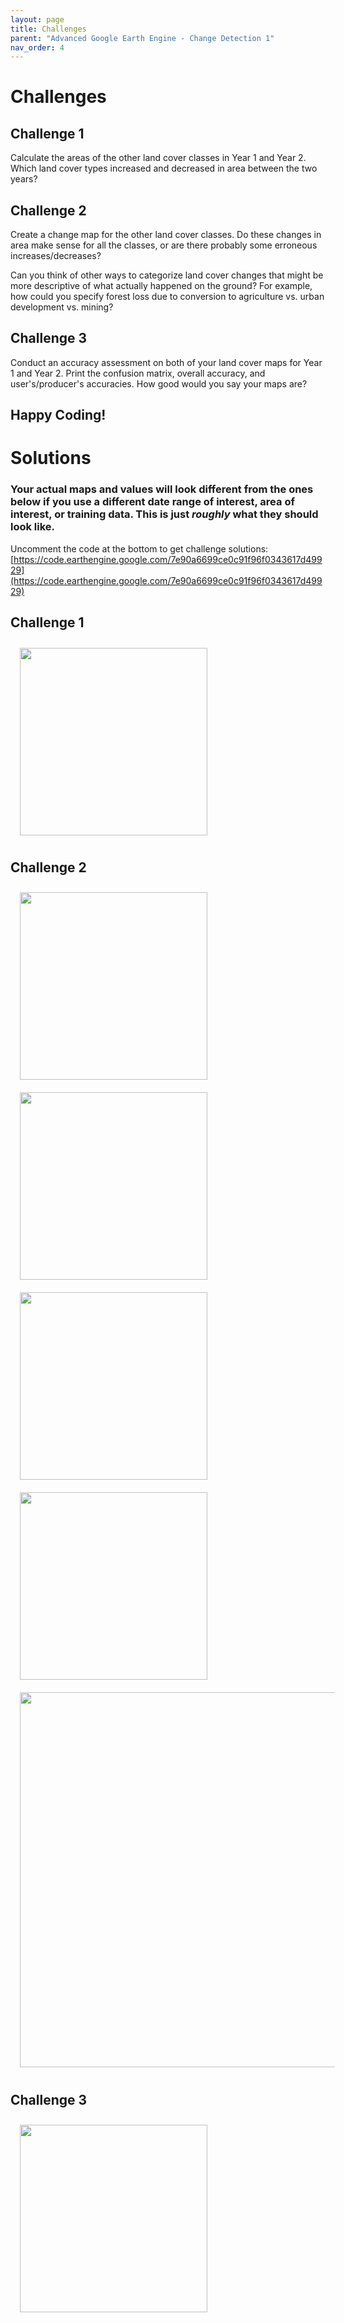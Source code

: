 ```yaml
---
layout: page
title: Challenges
parent: "Advanced Google Earth Engine - Change Detection 1"
nav_order: 4
---
```


# Challenges

## Challenge 1

Calculate the areas of the other land cover classes in Year 1 and Year 2. Which land cover types increased and decreased in area between the two years?

## Challenge 2 

Create a change map for the other land cover classes. Do these changes in area make sense for all the classes, or are there probably some erroneous increases/decreases?

Can you think of other ways to categorize land cover changes that might be more descriptive of what actually happened on the ground?  For example, how could you specify forest loss due to conversion to agriculture vs. urban development vs. mining? 

## Challenge 3

Conduct an accuracy assessment on both of your land cover maps for Year 1 and Year 2.  Print the confusion matrix, overall accuracy, and user's/producer's accuracies.  How good would you say your maps are?

## Happy Coding!

# Solutions

### **Your actual maps and values will look different from the ones below if you use a different date range of interest, area of interest, or training data.  This is just *roughly* what they should look like.**

Uncomment the code at the bottom to get challenge solutions: [https://code.earthengine.google.com/7e90a6699ce0c91f96f0343617d49929](https://code.earthengine.google.com/7e90a6699ce0c91f96f0343617d49929)

## Challenge 1

<img align="center" src="../images/change-detection-1/landcoverarea_print.png" hspace="15" vspace="10" width="300">

## Challenge 2 

<img align="center" src="../images/change-detection-1/waterchange.png" hspace="15" vspace="10" height="300">
<img align="center" src="../images/change-detection-1/urbanchange.png" hspace="15" vspace="10" height="300">
<img align="center" src="../images/change-detection-1/agriculturechange.png" hspace="15" vspace="10" height="300">
<img align="center" src="../images/change-detection-1/baresoilchange.png" hspace="15" vspace="10" height="300">

<img align="center" src="../images/change-detection-1/forestchange_detailed.png" hspace="15" vspace="10" width="600">

## Challenge 3

<img align="center" src="../images/change-detection-1/accuracy_print.png" hspace="15" vspace="10" width="300">

